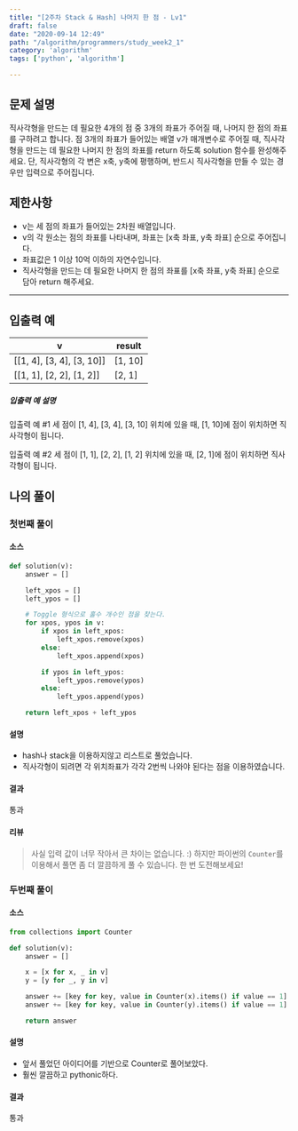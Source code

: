 ```yaml
---
title: "[2주차 Stack & Hash] 나머지 한 점 - Lv1"
draft: false
date: "2020-09-14 12:49"
path: "/algorithm/programmers/study_week2_1"
category: 'algorithm'
tags: ['python', 'algorithm']

---
```


## 문제 설명

직사각형을 만드는 데 필요한 4개의 점 중 3개의 좌표가 주어질 때, 나머지 한 점의 좌표를 구하려고 합니다. 점 3개의 좌표가 들어있는 배열 v가 매개변수로 주어질 때, 직사각형을 만드는 데 필요한 나머지 한 점의 좌표를 return 하도록 solution 함수를 완성해주세요. 단, 직사각형의 각 변은 x축, y축에 평행하며, 반드시 직사각형을 만들 수 있는 경우만 입력으로 주어집니다.

## 제한사항

- v는 세 점의 좌표가 들어있는 2차원 배열입니다.
- v의 각 원소는 점의 좌표를 나타내며, 좌표는 [x축 좌표, y축 좌표] 순으로 주어집니다.
- 좌표값은 1 이상 10억 이하의 자연수입니다.
- 직사각형을 만드는 데 필요한 나머지 한 점의 좌표를 [x축 좌표, y축 좌표] 순으로 담아 return 해주세요.

------

## 입출력 예

| v                         | result  |
| ------------------------- | ------- |
| [[1, 4], [3, 4], [3, 10]] | [1, 10] |
| [[1, 1], [2, 2], [1, 2]]  | [2, 1]  |

##### 입출력 예 설명

입출력 예 #1
세 점이 [1, 4], [3, 4], [3, 10] 위치에 있을 때, [1, 10]에 점이 위치하면 직사각형이 됩니다.

입출력 예 #2
세 점이 [1, 1], [2, 2], [1, 2] 위치에 있을 때, [2, 1]에 점이 위치하면 직사각형이 됩니다.



## 나의 풀이

### 첫번째 풀이

#### 소스

```python
def solution(v):
    answer = []

    left_xpos = []
    left_ypos = []

    # Toggle 형식으로 홀수 개수인 점을 찾는다.
    for xpos, ypos in v:
        if xpos in left_xpos:
            left_xpos.remove(xpos)
        else:
            left_xpos.append(xpos)

        if ypos in left_ypos:
            left_ypos.remove(ypos)
        else:
            left_ypos.append(ypos)

    return left_xpos + left_ypos
```

#### 설명

- hash나 stack을 이용하지않고 리스트로 풀었습니다.
- 직사각형이 되려면 각 위치좌표가 각각 2번씩 나와야 된다는 점을 이용하였습니다.

#### 결과

통과

#### 리뷰

> 사실 입력 값이 너무 작아서 큰 차이는 없습니다. :)
> 하지만 파이썬의 `Counter`를 이용해서 풀면 좀 더 깔끔하게 풀 수 있습니다.
> 한 번 도전해보세요!



### 두번째 풀이

#### 소스

```python
from collections import Counter 

def solution(v):
    answer = []

    x = [x for x, _ in v]
    y = [y for _, y in v]

    answer += [key for key, value in Counter(x).items() if value == 1]
    answer += [key for key, value in Counter(y).items() if value == 1]

    return answer 
```

#### 설명

- 앞서 풀었던 아이디어를 기반으로  Counter로 풀어보았다.
- 훨씬 깔끔하고 pythonic하다.

#### 결과

통과